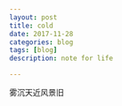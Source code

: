 ```yaml
---
layout: post
title: cold
date: 2017-11-28
categories: blog
tags: [blog]
description: note for life

---
```

雾沉天近风景旧
